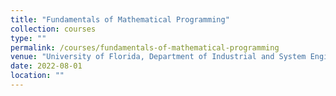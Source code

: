 ```yaml
---
title: "Fundamentals of Mathematical Programming"
collection: courses
type: ""
permalink: /courses/fundamentals-of-mathematical-programming
venue: "University of Florida, Department of Industrial and System Engineering"
date: 2022-08-01
location: ""
---
```


